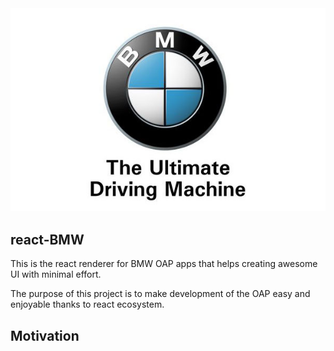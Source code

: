 <p align="center">
  <img src="assets/bmw_logo.jpg">
</p>

## react-BMW

This is the react renderer for BMW OAP apps that helps creating awesome UI with minimal effort.

The purpose of this project is to make development of the OAP easy and enjoyable thanks to react ecosystem.

## Motivation

